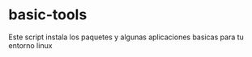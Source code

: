 # basic-tools
Este script instala los paquetes y algunas aplicaciones basicas para tu entorno linux
